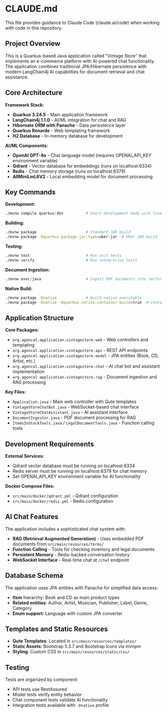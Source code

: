 # CLAUDE.md

This file provides guidance to Claude Code (claude.ai/code) when working with code in this repository.

## Project Overview

This is a Quarkus-based Java application called "Vintage Store" that implements an e-commerce platform with AI-powered chat functionality. The application combines traditional JPA/Hibernate persistence with modern LangChain4j AI capabilities for document retrieval and chat assistance.

## Core Architecture

**Framework Stack:**
- **Quarkus 3.24.5** - Main application framework
- **LangChain4j 1.1.0** - AI/ML integration for chat and RAG
- **Hibernate ORM with Panache** - Data persistence layer
- **Quarkus Renarde** - Web templating framework
- **H2 Database** - In-memory database for development

**AI/ML Components:**
- **OpenAI GPT-4o** - Chat language model (requires OPENAI_API_KEY environment variable)
- **Qdrant** - Vector database for embeddings (runs on localhost:6334)
- **Redis** - Chat memory storage (runs on localhost:6379)
- **AllMiniLmL6V2** - Local embedding model for document processing

## Key Commands

**Development:**
```bash
./mvnw compile quarkus:dev          # Start development mode with live reload
```

**Building:**
```bash
./mvnw package                      # Standard JAR build
./mvnw package -Dquarkus.package.jar.type=uber-jar  # Uber JAR build
```

**Testing:**
```bash
./mvnw test                         # Run unit tests
./mvnw verify                       # Run integration tests
```

**Document Ingestion:**
```bash
./mvnw exec:java                    # Ingest PDF documents into vector store
```

**Native Build:**
```bash
./mvnw package -Dnative             # Build native executable
./mvnw package -Dnative -Dquarkus.native.container-build=true  # Container-based native build
```

## Application Structure

**Core Packages:**
- `org.agoncal.application.vintagestore.web` - Web controllers and templating
- `org.agoncal.application.vintagestore.api` - REST API endpoints
- `org.agoncal.application.vintagestore.model` - JPA entities (Book, CD, Artist, etc.)
- `org.agoncal.application.vintagestore.chat` - AI chat bot and assistant implementation
- `org.agoncal.application.vintagestore.rag` - Document ingestion and RAG processing

**Key Files:**
- `Application.java` - Main web controller with Qute templates
- `VintageStoreChatBot.java` - WebSocket-based chat interface
- `VintageStoreChatAssistant.java` - AI assistant interface
- `DocumentIngestor.java` - PDF document processing for RAG
- `ItemsInStockTools.java` / `LegalDocumentTools.java` - Function calling tools

## Development Requirements

**External Services:**
- Qdrant vector database must be running on localhost:6334
- Redis server must be running on localhost:6379 for chat memory
- Set OPENAI_API_KEY environment variable for AI functionality

**Docker Compose Files:**
- `src/main/docker/qdrant.yml` - Qdrant configuration
- `src/main/docker/redis.yml` - Redis configuration

## AI Chat Features

The application includes a sophisticated chat system with:
- **RAG (Retrieval Augmented Generation)** - Uses embedded PDF documents from `src/main/resources/terms/`
- **Function Calling** - Tools for checking inventory and legal documents
- **Persistent Memory** - Redis-backed conversation history
- **WebSocket Interface** - Real-time chat at `/chat` endpoint

## Database Schema

The application uses JPA entities with Panache for simplified data access:
- **Item** hierarchy: Book and CD as main product types
- **Related entities**: Author, Artist, Musician, Publisher, Label, Genre, Category
- **Enum support**: Language with custom JPA converter

## Templates and Static Resources

- **Qute Templates**: Located in `src/main/resources/templates/`
- **Static Assets**: Bootstrap 5.3.7 and Bootstrap Icons via mvnpm
- **Styling**: Custom CSS in `src/main/resources/static/css/`

## Testing

Tests are organized by component:
- API tests use RestAssured
- Model tests verify entity behavior
- Chat component tests validate AI functionality
- Integration tests available with `-Dnative` profile
